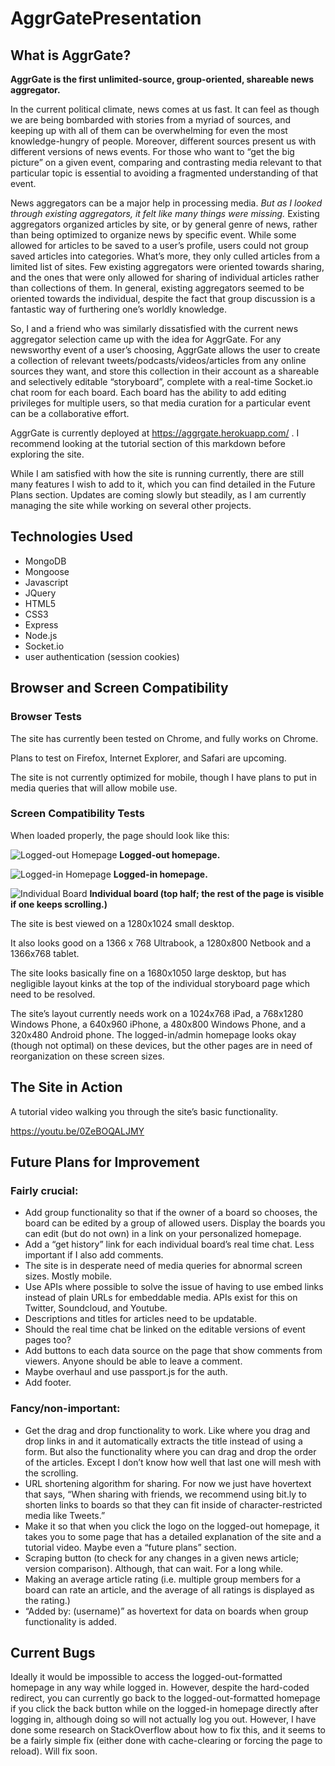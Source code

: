 # AggrGatePresentation

## What is AggrGate?

**AggrGate is the first unlimited-source, group-oriented, shareable news aggregator.**

In the current political climate, news comes at us fast. It can feel as though we are being bombarded with stories from a myriad of sources, and keeping up with all of them can be overwhelming for even the most knowledge-hungry of people. Moreover, different sources present us with different versions of news events. For those who want to “get the big picture” on a given event, comparing and contrasting media relevant to that particular topic is essential to avoiding a fragmented understanding of that event. 

News aggregators can be a major help in processing media. *But as I looked through existing aggregators, it felt like many things were missing.* Existing aggregators organized articles by site, or by general genre of news, rather than being optimized to organize news by specific event. While some allowed for articles to be saved to a user’s profile, users could not group saved articles into categories. What’s more, they only culled articles from a limited list of sites. Few existing aggregators were oriented towards sharing, and the ones that were only allowed for sharing of individual articles rather than collections of them. In general, existing aggregators seemed to be oriented towards the individual, despite the fact that group discussion is a fantastic way of furthering one’s worldly knowledge. 

So, I and a friend who was similarly dissatisfied with the current news aggregator selection came up with the idea for AggrGate. For any newsworthy event of a user’s choosing, AggrGate allows the user to create a collection of relevant tweets/podcasts/videos/articles from any online sources they want, and store this collection in their account as a shareable and selectively editable “storyboard”, complete with a real-time Socket.io chat room for each board. Each board has the ability to add editing privileges for multiple users, so that media curation for a particular event can be a collaborative effort.  

AggrGate is currently deployed at https://aggrgate.herokuapp.com/ . I recommend looking at the tutorial section of this markdown before exploring the site. 

While I am satisfied with how the site is running currently, there are still many features I wish to add to it, which you can find detailed in the Future Plans section. Updates are coming slowly but steadily, as I am currently managing the site while working on several other projects. 


## Technologies Used

* MongoDB 
* Mongoose
* Javascript
* JQuery
* HTML5
* CSS3
* Express
* Node.js
* Socket.io
* user authentication (session cookies)

## Browser and Screen Compatibility

### Browser Tests

The site has currently been tested on Chrome, and fully works on Chrome.

Plans to test on Firefox, Internet Explorer, and Safari are upcoming. 

The site is not currently optimized for mobile, though I have plans to put in media queries that will allow mobile use.

### Screen Compatibility Tests

When loaded properly, the page should look like this:

![Logged-out Homepage](/public/assets/images/loggedouthomepage.JPG)
**Logged-out homepage.**

![Logged-in Homepage](/public/assets/images/loggedinhomepage.JPG)
**Logged-in homepage.**

![Individual Board](/public/assets/images/indboardbig.JPG)
**Individual board (top half; the rest of the page is visible if one keeps scrolling.)**

The site is best viewed on a 1280x1024 small desktop. 

It also looks good on a 1366 x 768 Ultrabook, a 1280x800 Netbook and a 1366x768 tablet.

The site looks basically fine on a 1680x1050 large desktop, but has negligible layout kinks at the top of the individual storyboard page which need to be resolved.

The site’s layout currently needs work on a 1024x768 iPad, a 768x1280 Windows Phone, a 640x960 iPhone, a 480x800 Windows Phone, and a 320x480 Android phone. The logged-in/admin homepage looks okay (though not optimal) on these devices, but the other pages are in need of reorganization on these screen sizes. 

## The Site in Action

A tutorial video walking you through the site’s basic functionality.

https://youtu.be/0ZeBOQALJMY

## Future Plans for Improvement

### Fairly crucial:

* Add group functionality so that if the owner of a board so chooses, the board can be edited by a group of allowed users. Display the boards you can edit (but do not own) in a link on your personalized homepage.
* Add a “get history” link for each individual board’s real time chat. Less important if I also add comments.
* The site is in desperate need of media queries for abnormal screen sizes. Mostly mobile.
* Use APIs where possible to solve the issue of having to use embed links instead of plain URLs for embeddable media. APIs exist for this on Twitter, Soundcloud, and Youtube.
* Descriptions and titles for articles need to be updatable. 
* Should the real time chat be linked on the editable versions of event pages too? 
* Add buttons to each data source on the page that show comments from viewers. Anyone should be able to leave a comment.
* Maybe overhaul and use passport.js for the auth. 
* Add footer.

### Fancy/non-important:

* Get the drag and drop functionality to work. Like where you drag and drop links in and it automatically extracts the title instead of using a form. But also the functionality where you can drag and drop the order of the articles. Except I don’t know how well that last one will mesh with the scrolling.
* URL shortening algorithm for sharing. For now we just have hovertext that says, “When sharing with friends, we recommend using bit.ly to shorten links to boards so that they can fit inside of character-restricted media like Tweets.” 
* Make it so that when you click the logo on the logged-out homepage, it takes you to some page that has a detailed explanation of the site and a tutorial video. Maybe even a “future plans” section.
* Scraping button (to check for any changes in a given news article; version comparison). Although, that can wait. For a long while.
* Making an average article rating (i.e. multiple group members for a board can rate an article, and the average of all ratings is displayed as the rating.)
* “Added by: (username)” as hovertext for data on boards when group functionality is added.

## Current Bugs

Ideally it would be impossible to access the logged-out-formatted homepage in any way while logged in. However, despite the hard-coded redirect, you can currently go back to the logged-out-formatted homepage if you click the back button while on the logged-in homepage directly after logging in, although doing so will not actually log you out.  However, I have done some research on StackOverflow about how to fix this, and it seems to be a fairly simple fix (either done with cache-clearing or forcing the page to reload). Will fix soon.

